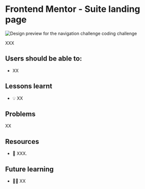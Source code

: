 # Frontend Mentor - Suite landing page

![Design preview for the navigation challenge coding challenge](images/preview.jpg)

XXX

## Users should be able to:

- XX

## Lessons learnt

- 💡 XX

## Problems

XX

## Resources

- 🔗 XXX.

## Future learning

- 🙇‍♂️ XX